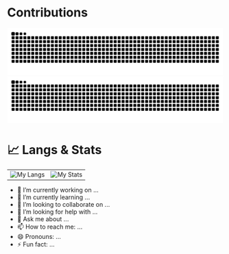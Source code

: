 # Contributions
![github snake light mode](https://raw.githubusercontent.com/Yinye1986/Yinye1986/output/github-contribution-grid-snake.svg#gh-light-mode-only)
![github snake dark mode](https://raw.githubusercontent.com/Yinye1986/Yinye1986/output/github-contribution-grid-snake-dark.svg#gh-dark-mode-only)

<!-- # 📈 Langs & Stats -->
<!-- ![My Langs](https://github-readme-stats.vercel.app/api/top-langs/?username=Yinye1986&hide=&card_width=300&langs_count=8&layout=compact&hide_progress=false&exclude_repo=) -->
<!-- ![My Stats](https://github-readme-stats.vercel.app/api?username=Yinye1986&hide_title=true&show_icons=true&theme=ambient_gradient&count_private=true&card_width=300) -->


# 📈 Langs & Stats
<table border="0">
  <tr>
    <td valign="top">
      <img src="https://github-readme-stats.vercel.app/api/top-langs/?username=Yinye1986&hide=&card_width=350&langs_count=8&layout=compact&hide_progress=false&exclude_repo=" alt="My Langs"/>
    </td>
    <td valign="top">
      <img src="https://github-readme-stats.vercel.app/api?username=Yinye1986&hide_title=true&show_icons=true&theme=ambient_gradient&count_private=true&card_width=350" alt="My Stats"/>
    </td>
  </tr>
</table>

- 🔭 I’m currently working on ...
- 🌱 I’m currently learning ...
- 👯 I’m looking to collaborate on ...
- 🤔 I’m looking for help with ...
- 💬 Ask me about ...
- 📫 How to reach me: ...
- 😄 Pronouns: ...
- ⚡ Fun fact: ...
